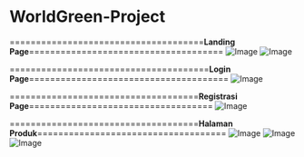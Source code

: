 # WorldGreen-Project
=====================================**Landing Page**=====================================
![Image](https://github.com/user-attachments/assets/46310f67-f201-47f0-83c7-fa11834cc799)
![Image](https://github.com/user-attachments/assets/20a469ed-b29b-451e-8604-c0964de62fed)

======================================**Login Page**======================================
![Image](https://github.com/user-attachments/assets/46fd7526-c013-4192-916c-042e7198b22b)

====================================**Registrasi Page**===================================
![Image](https://github.com/user-attachments/assets/311740e4-a1bb-4df2-a8da-fa1ba2bdae2c)

====================================**Halaman Produk**====================================
![Image](https://github.com/user-attachments/assets/2871af97-3681-408b-9a08-f6c494d8df5d)
![Image](https://github.com/user-attachments/assets/945f9e11-7ac8-47ce-9639-e352fe8f470b)
![Image](https://github.com/user-attachments/assets/ed142fc3-ff9d-4a56-a8c5-35d44ac5767c)
